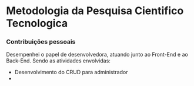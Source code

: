 <h1> Metodologia da Pesquisa Cientifico Tecnologica </h1>
<h3>Contribuições pessoais</h3>
Desempenhei o papel de desenvolvedora, atuando junto ao Front-End e ao Back-End. Sendo as atividades envolvidas: <br>

- Desenvolvimento do CRUD para administrador <br>
- 
